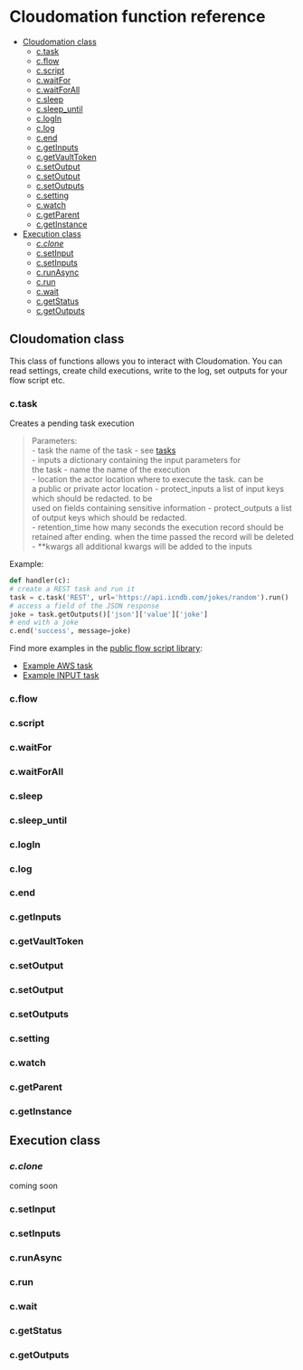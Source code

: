 # Cloudomation function reference

<!-- TOC depthFrom:2 depthTo:6 withLinks:1 updateOnSave:1 orderedList:0 -->

- [Cloudomation class](#cloudomation-class)
	- [c.task](#ctask)
	- [c.flow](#cflow)
	- [c.script](#cscript)
	- [c.waitFor](#cwaitfor)
	- [c.waitForAll](#cwaitforall)
	- [c.sleep](#csleep)
	- [c.sleep_until](#csleepuntil)
	- [c.logIn](#clogin)
	- [c.log](#clog)
	- [c.end](#cend)
	- [c.getInputs](#cgetinputs)
	- [c.getVaultToken](#cgetvaulttoken)
	- [c.setOutput](#csetoutput)
	- [c.setOutput](#csetoutput)
	- [c.setOutputs](#csetoutputs)
	- [c.setting](#csetting)
	- [c.watch](#cwatch)
	- [c.getParent](#cgetparent)
	- [c.getInstance](#cgetinstance)
- [Execution class](#execution-class)
	- [*c.clone*](#cclone)
	- [c.setInput](#csetinput)
	- [c.setInputs](#csetinputs)
	- [c.runAsync](#crunasync)
	- [c.run](#crun)
	- [c.wait](#cwait)
	- [c.getStatus](#cgetstatus)
	- [c.getOutputs](#cgetoutputs)

<!-- /TOC -->

## Cloudomation class
This class of functions allows you to interact with Cloudomation. You can read settings, create child executions, write to the log, set outputs for your flow script etc.

### c.task  
Creates a pending task execution  

> Parameters:  
>        - task           the name of the task - see [tasks](Tasks)  
>        - inputs         a dictionary containing the input parameters for  
>                         the task
>        - name           the name of the execution  
>        - location       the actor location where to execute the task. can be  
>                         a public or private actor location
>        - protect_inputs a list of input keys which should be redacted. to be  
>                         used on fields containing sensitive information
>        - protect_outputs a list of output keys which should be redacted.  
>        - retention_time how many seconds the execution record should be  
>                         retained after ending. when the time passed the
>                         record will be deleted
>        - \*\*kwargs       all additional kwargs will be added to the inputs  

Example:  
```python
def handler(c):
# create a REST task and run it
task = c.task('REST', url='https://api.icndb.com/jokes/random').run()
# access a field of the JSON response
joke = task.getOutputs()['json']['value']['joke']
# end with a joke
c.end('success', message=joke)
```  

Find more examples in the [public flow script library](https://github.com/starflows/library):
- [Example AWS task](https://github.com/starflows/library/blob/master/Example%20Task%20AWS.py)
- [Example INPUT task](https://github.com/starflows/library/blob/master/Example%20Task%20INPUT.py)

### c.flow
### c.script
### c.waitFor
### c.waitForAll
### c.sleep
### c.sleep_until
### c.logIn
### c.log
### c.end
### c.getInputs
### c.getVaultToken
### c.setOutput
### c.setOutput
### c.setOutputs
### c.setting
### c.watch
### c.getParent
### c.getInstance

## Execution class
### *c.clone*
coming soon
### c.setInput
### c.setInputs
### c.runAsync
### c.run
### c.wait
### c.getStatus
### c.getOutputs
